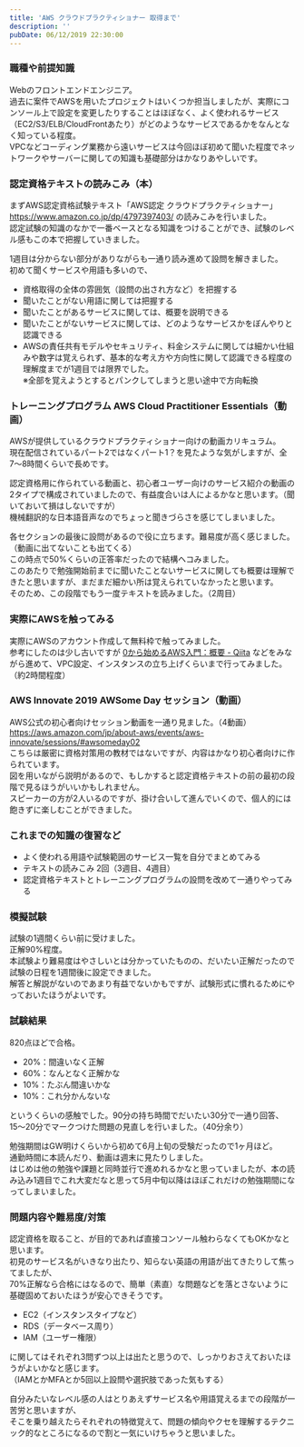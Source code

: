 ```yaml
---
title: 'AWS クラウドプラクティショナー 取得まで'
description: ''
pubDate: 06/12/2019 22:30:00
---
```


<h3>職種や前提知識</h3>

<p>Webのフロントエンドエンジニア。<br/>
過去に案件でAWSを用いたプロジェクトはいくつか担当しましたが、実際にコンソール上で設定を変更したりすることはほぼなく、よく使われるサービス（EC2/S3/ELB/CloudFrontあたり）がどのようなサービスであるかをなんとなく知っている程度。<br/>
VPCなどコーディング業務から遠いサービスは今回ほぼ初めて聞いた程度でネットワークやサーバーに関しての知識も基礎部分はかなりあやしいです。</p>

<h3>認定資格テキストの読みこみ（本）</h3>

<p>まずAWS認定資格試験テキスト「AWS認定 クラウドプラクティショナー」 <a href="https://www.amazon.co.jp/dp/4797397403/">https://www.amazon.co.jp/dp/4797397403/</a> の読みこみを行いました。<br/>
認定試験の知識のなかで一番ベースとなる知識をつけることができ、試験のレベル感もこの本で把握していきました。</p>

<p>1週目は分からない部分がありながらも一通り読み進めて設問を解きました。<br/>
初めて聞くサービスや用語も多いので、</p>

<ul>
<li>資格取得の全体の雰囲気（設問の出され方など）を把握する</li>
<li>聞いたことがない用語に関しては把握する</li>
<li>聞いたことがあるサービスに関しては、概要を説明できる</li>
<li>聞いたことがないサービスに関しては、どのようなサービスかをぼんやりと認識できる</li>
<li>AWSの責任共有モデルやセキュリティ、料金システムに関しては細かい仕組みや数字は覚えられず、基本的な考え方や方向性に関して認識できる程度の理解度までが1週目では限界でした。<br/>
※全部を覚えようとするとパンクしてしまうと思い途中で方向転換</li>
</ul>

<h3>トレーニングプログラム AWS Cloud Practitioner Essentials（動画）</h3>

<p>AWSが提供しているクラウドプラクティショナー向けの動画カリキュラム。<br/>
現在配信されているパート2ではなくパート1？を見たような気がしますが、全7〜8時間くらいで長めです。</p>

<p>認定資格用に作られている動画と、初心者ユーザー向けのサービス紹介の動画の2タイプで構成されていましたので、有益度合いは人によるかなと思います。（聞いておいて損はしないですが）<br/>
機械翻訳的な日本語音声なのでちょっと聞きづらさを感じてしまいました。</p>

<p>各セクションの最後に設問があるので役に立ちます。難易度が高く感じました。（動画に出てないことも出てくる）<br/>
この時点で50%くらいの正答率だったので結構ヘコみました。<br/>
このあたりで勉強開始前までに聞いたことないサービスに関しても概要は理解できたと思いますが、まだまだ細かい所は覚えられていなかったと思います。<br/>
そのため、この段階でもう一度テキストを読みました。（2周目）</p>

<h3>実際にAWSを触ってみる</h3>

<p>実際にAWSのアカウント作成して無料枠で触ってみました。<br/>
参考にしたのは少し古いですが <a href="https://qiita.com/hiroshik1985/items/6433d5de97ac55fedfde">0から始めるAWS入門：概要 - Qiita</a> などをみながら進めて、VPC設定、インスタンスの立ち上げくらいまで行ってみました。（約2時間程度）</p>

<h3>AWS Innovate 2019 AWSome Day セッション（動画）</h3>

<p>AWS公式の初心者向けセッション動画を一通り見ました。（4動画）<br/>
<a href="https://aws.amazon.com/jp/about-aws/events/aws-innovate/sessions/#awsomeday02">https://aws.amazon.com/jp/about-aws/events/aws-innovate/sessions/#awsomeday02</a><br/>
こちらは厳密に資格対策用の教材ではないですが、内容はかなり初心者向けに作られています。<br/>
図を用いながら説明があるので、もしかすると認定資格テキストの前の最初の段階で見るほうがいいかもしれません。<br/>
スピーカーの方が2人いるのですが、掛け合いして進んでいくので、個人的には飽きずに楽しむことができました。</p>

<h3>これまでの知識の復習など</h3>

<ul>
<li>よく使われる用語や試験範囲のサービス一覧を自分でまとめてみる</li>
<li>テキストの読みこみ 2回（3週目、4週目）</li>
<li>認定資格テキストとトレーニングプログラムの設問を改めて一通りやってみる</li>
</ul>

<h3>模擬試験</h3>

<p>試験の1週間くらい前に受けました。<br/>
正解90%程度。<br/>
本試験より難易度はやさしいとは分かっていたものの、だいたい正解だったので試験の日程を1週間後に設定できました。<br/>
解答と解説がないのであまり有益でないかもですが、試験形式に慣れるためにやっておいたほうがよいです。</p>

<h3>試験結果</h3>

<p>820点ほどで合格。</p>

<ul>
<li>20%：間違いなく正解</li>
<li>60%：なんとなく正解かな</li>
<li>10%：たぶん間違いかな</li>
<li>10%：これ分かんないな</li>
</ul>

<p>というくらいの感触でした。90分の持ち時間でだいたい30分で一通り回答、15〜20分でマークつけた問題の見直しを行いました。（40分余り）</p>

<p>勉強期間はGW明けくらいから初めて6月上旬の受験だったので1ヶ月ほど。<br/>
通勤時間に本読んだり、動画は週末に見たりしました。<br/>
はじめは他の勉強や課題と同時並行で進めれるかなと思っていましたが、本の読み込み1週目でこれ大変だなと思って5月中旬以降はほぼこれだけの勉強期間になってしまいました。</p>

<h3>問題内容や難易度/対策</h3>

<p>認定資格を取ること、が目的であれば直接コンソール触わらなくてもOKかなと思います。<br/>
初見のサービス名がいきなり出たり、知らない英語の用語が出てきたりして焦ってましたが、<br/>
70%正解なら合格にはなるので、簡単（素直）な問題などを落とさないように基礎固めておいたほうが安心できそうです。</p>

<ul>
<li>EC2（インスタンスタイプなど）</li>
<li>RDS（データベース周り）</li>
<li>IAM（ユーザー権限）</li>
</ul>

<p>に関してはそれぞれ3問ずつ以上は出たと思うので、しっかりおさえておいたほうがよいかなと感じます。<br/>
（IAMとかMFAとか5回以上設問や選択肢であった気もする）</p>

<p>自分みたいなレベル感の人はとりあえずサービス名や用語覚えるまでの段階が一苦労と思いますが、<br/>
そこを乗り越えたらそれぞれの特徴覚えて、問題の傾向やクセを理解するテクニック的なところになるので割と一気にいけちゃうと思いました。</p>
